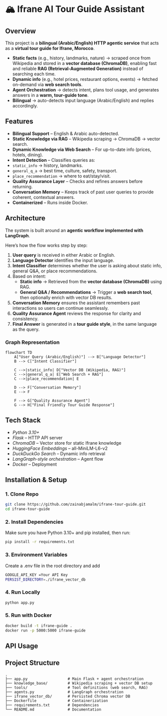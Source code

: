 # 🏔️ Ifrane AI Tour Guide Assistant  
## Overview 
This project is a **bilingual (Arabic/English) HTTP agentic service** that acts as a **virtual tour guide for Ifrane, Morocco**.  

- **Static facts** (e.g., history, landmarks, nature) → scraped once from Wikipedia and stored in a **vector database (ChromaDB)**, enabling fast and reliable **RAG (Retrieval-Augmented Generation)** instead of searching each time.  
- **Dynamic info** (e.g., hotel prices, restaurant options, events) → fetched on-demand via **web search tools**.  
- **Agent Orchestration** → detects intent, plans tool usage, and generates answers in a **warm, tour-guide tone**.  
- **Bilingual** → auto-detects input language (Arabic/English) and replies accordingly.

## Features  

-  **Bilingual Support** – English & Arabic auto-detected.  
-  **Static Knowledge via RAG** – Wikipedia scraping → ChromaDB → vector search.  
-  **Dynamic Knowledge via Web Search** – For up-to-date info (prices, hotels, dining).  
-  **Intent Detection** – Classifies queries as:  
  - `static_info` → history, landmarks.  
  - `general_q_a` → best time, culture, safety, transport.  
  - `place_recommendation` → where to eat/stay/visit.  
-  **Quality Assurance Layer** – Checks and refines answers before returning.
-   **Conversation Memory** – Keeps track of past user queries to provide coherent, contextual answers.    
-  **Containerized** – Runs inside Docker.

##  Architecture 
The system is built around an **agentic workflow implemented with LangGraph**.  

Here’s how the flow works step by step:  
1. **User query** is received in either Arabic or English.  
2. **Language Detector** identifies the input language.  
3. **Intent Classifier** determines whether the user is asking about static info, general Q&A, or place recommendations.  
4. Based on intent:  
   - **Static info** → Retrieved from the **vector database (ChromaDB)** using RAG.  
   - **General Q&A / Recommendations** → Trigger a **web search tool**, then optionally enrich with vector DB results.  
5. **Conversation Memory** ensures the assistant remembers past interactions so users can continue seamlessly.  
6. **Quality Assurance Agent** reviews the response for clarity and consistency.  
7. **Final Answer** is generated in a **tour guide style**, in the same language as the query.  
### Graph Representation  
```mermaid
flowchart TD
    A["User Query (Arabic/English)"] --> B["Language Detector"]
    B --> C["Intent Classifier"]

    C -->|static_info| D["Vector DB (Wikipedia, RAG)"]
    C -->|general_q_a| E["Web Search + RAG"]
    C -->|place_recommendation| E

    D --> F["Conversation Memory"]
    E --> F

    F --> G["Quality Assurance Agent"]
    G --> H["Final Friendly Tour Guide Response"]

```


##  Tech Stack  

- *Python 3.10+*  
- *Flask* – HTTP API server  
- *ChromaDB* – Vector store for static Ifrane knowledge  
- *HuggingFace Embeddings* – all-MiniLM-L6-v2  
- *DuckDuckGo Search* – Dynamic info retrieval  
- *LangGraph-style orchestration* – Agent flow  
- *Docker* – Deployment

##  Installation & Setup  

### 1. Clone Repo  
```bash
git clone https://github.com/zainabjamalm/ifrane-tour-guide.git
cd ifrane-tour-guide
```
### 2. Install Dependencies
Make sure you have Python 3.10+ and pip installed, then run:
```bash
pip install -r requirements.txt
```
### 3. Environment Variables
Create a .env file in the root directory and add
```bash
GOOGLE_API_KEY =Your API Key
PERSIST_DIRECTORY=./ifrane_vector_db
```
### 4. Run Locally
```bash
python app.py
```
### 5. Run with Docker
```bash
docker build -t ifrane-guide .
docker run -p 5000:5000 ifrane-guide
```
## API Usage

## Project Structure    

```plaintext
.
├── app.py                  # Main Flask + agent orchestration
├── knowledge_base/         # Wikipedia scraping + vector DB setup
├── tools/                  # Tool definitions (web search, RAG)
├── agents.py               # LangGraph orchestration
├── ifrane_vector_db/       # Persisted Chroma vector DB
├── Dockerfile              # Containerization
├── requirements.txt        # Dependencies
└── README.md               # Documentation
```







 







